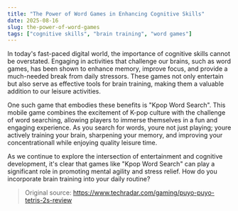 ```yaml
---
title: "The Power of Word Games in Enhancing Cognitive Skills"
date: 2025-08-16
slug: the-power-of-word-games
tags: ["cognitive skills", "brain training", "word games"]
---
```


In today's fast-paced digital world, the importance of cognitive skills cannot be overstated. Engaging in activities that challenge our brains, such as word games, has been shown to enhance memory, improve focus, and provide a much-needed break from daily stressors. These games not only entertain but also serve as effective tools for brain training, making them a valuable addition to our leisure activities.

One such game that embodies these benefits is "Kpop Word Search". This mobile game combines the excitement of K-pop culture with the challenge of word searching, allowing players to immerse themselves in a fun and engaging experience. As you search for words, youre not just playing; youre actively training your brain, sharpening your memory, and improving your concentrationall while enjoying quality leisure time.

As we continue to explore the intersection of entertainment and cognitive development, it's clear that games like "Kpop Word Search" can play a significant role in promoting mental agility and stress relief. How do you incorporate brain training into your daily routine?

> Original source: https://www.techradar.com/gaming/puyo-puyo-tetris-2s-review